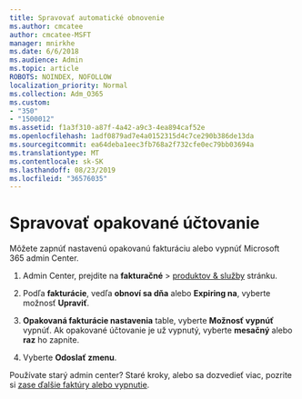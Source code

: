```yaml
---
title: Spravovať automatické obnovenie
ms.author: cmcatee
author: cmcatee-MSFT
manager: mnirkhe
ms.date: 6/6/2018
ms.audience: Admin
ms.topic: article
ROBOTS: NOINDEX, NOFOLLOW
localization_priority: Normal
ms.collection: Adm_O365
ms.custom:
- "350"
- "1500012"
ms.assetid: f1a3f310-a87f-4a42-a9c3-4ea894caf52e
ms.openlocfilehash: 1adf0879ad7e4a0152315d4c7ce290b386de13da
ms.sourcegitcommit: ea64deba1eec3fb768a2f732cfe0ec79bb03694a
ms.translationtype: MT
ms.contentlocale: sk-SK
ms.lasthandoff: 08/23/2019
ms.locfileid: "36576035"
---
```

# <a name="manage-recurring-billing"></a>Spravovať opakované účtovanie

Môžete zapnúť nastavenú opakovanú fakturáciu alebo vypnúť Microsoft 365 admin Center.
  
1. Admin Center, prejdite na **fakturačné** \> [produktov & služby](https://go.microsoft.com/fwlink/p/?linkid=842054) stránku.

2. Podľa **fakturácie**, vedľa **obnoví sa dňa** alebo **Expiring na**, vyberte možnosť **Upraviť**.

3. **Opakovaná fakturácie nastavenia** table, vyberte **Možnosť vypnúť** vypnúť. Ak opakované účtovanie je už vypnutý, vyberte **mesačný** alebo **raz** ho zapnite.

4. Vyberte **Odoslať zmenu**.

Používate starý admin center? Staré kroky, alebo sa dozvedieť viac, pozrite si [zase ďalšie faktúry alebo vypnutie](https://docs.microsoft.com/office365/admin/subscriptions-and-billing/renew-your-subscription?view=o365-worldwide#turn-recurring-billing-off-or-on).
